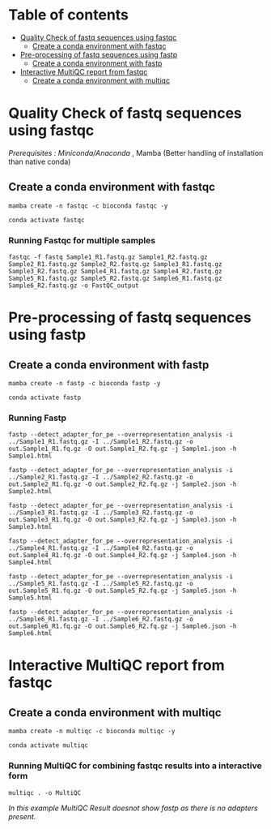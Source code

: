 # Table of contents

- [Quality Check of fastq sequences using fastqc](#quality-check-of-fastq-sequences-using-fastqc)
  - [Create a conda environment with fastqc](#create-a-conda-environment-with-fastqc)
- [Pre-processing of fastq sequences using fastp](#pre-processing-of-fastq-sequences-using-fastp)
  - [Create a conda environment with fastp](#create-a-conda-environment-with-fastp)
- [Interactive MultiQC report from fastqc](#interactive-multiqc-report-from-fastqc)
  - [Create a conda environment with multiqc](#create-a-conda-environment-with-multiqc)

# Quality Check of fastq sequences using fastqc
*Prerequisites : Miniconda/Anaconda* , Mamba (Better handling of installation than native conda)
## Create a conda environment with fastqc

`mamba create -n fastqc -c bioconda fastqc -y`

`conda activate fastqc`

### Running Fastqc for multiple samples

`fastqc -f fastq Sample1_R1.fastq.gz Sample1_R2.fastq.gz Sample2_R1.fastq.gz Sample2_R2.fastq.gz Sample3_R1.fastq.gz Sample3_R2.fastq.gz Sample4_R1.fastq.gz Sample4_R2.fastq.gz Sample5_R1.fastq.gz Sample5_R2.fastq.gz Sample6_R1.fastq.gz Sample6_R2.fastq.gz -o FastQC_output`

# Pre-processing of fastq sequences using fastp
## Create a conda environment with fastp

`mamba create -n fastp -c bioconda fastp -y`

`conda activate fastp`

### Running Fastp

`fastp --detect_adapter_for_pe --overrepresentation_analysis -i ../Sample1_R1.fastq.gz -I ../Sample1_R2.fastq.gz -o out.Sample1_R1.fq.gz -O out.Sample1_R2.fq.gz -j Sample1.json -h Sample1.html`

`fastp --detect_adapter_for_pe --overrepresentation_analysis -i ../Sample2_R1.fastq.gz -I ../Sample2_R2.fastq.gz -o out.Sample2_R1.fq.gz -O out.Sample2_R2.fq.gz -j Sample2.json -h Sample2.html`

`fastp --detect_adapter_for_pe --overrepresentation_analysis -i ../Sample3_R1.fastq.gz -I ../Sample3_R2.fastq.gz -o out.Sample3_R1.fq.gz -O out.Sample3_R2.fq.gz -j Sample3.json -h Sample3.html`

`fastp --detect_adapter_for_pe --overrepresentation_analysis -i ../Sample4_R1.fastq.gz -I ../Sample4_R2.fastq.gz -o out.Sample4_R1.fq.gz -O out.Sample4_R2.fq.gz -j Sample4.json -h Sample4.html`

`fastp --detect_adapter_for_pe --overrepresentation_analysis -i ../Sample5_R1.fastq.gz -I ../Sample5_R2.fastq.gz -o out.Sample5_R1.fq.gz -O out.Sample5_R2.fq.gz -j Sample5.json -h Sample5.html`

`fastp --detect_adapter_for_pe --overrepresentation_analysis -i ../Sample6_R1.fastq.gz -I ../Sample6_R2.fastq.gz -o out.Sample6_R1.fq.gz -O out.Sample6_R2.fq.gz -j Sample6.json -h Sample6.html`

# Interactive MultiQC report from fastqc
## Create a conda environment with multiqc

`mamba create -n multiqc -c bioconda multiqc -y`

`conda activate multiqc`

### Running MultiQC for combining fastqc results into a interactive form

`multiqc . -o MultiQC`

*In this example MultiQC Result doesnot show fastp as there is no adapters present.*
